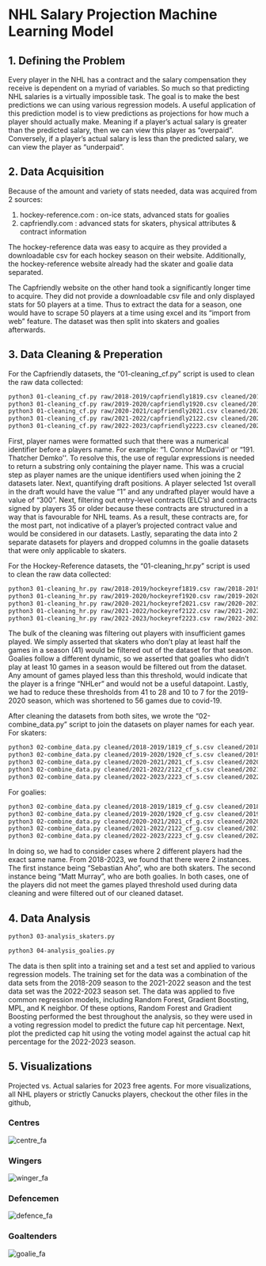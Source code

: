 # NHL Salary Projection Machine Learning Model

## 1. Defining the Problem
Every player in the NHL has a contract and the salary compensation they receive is dependent on a myriad of variables. So much so that predicting NHL salaries is a virtually impossible task. The goal is to make the best predictions we can using various regression models.  A useful application of this prediction model is to view predictions as projections for how much a player should actually make. Meaning if a player’s actual salary is greater than the predicted salary, then we can view this player as “overpaid”. Conversely, if a player’s actual salary is less than the predicted salary, we can view the player as “underpaid”.



## 2. Data Acquisition
Because of the amount and variety of stats needed, data was acquired from 2 sources:
1) hockey-reference.com : on-ice stats, advanced stats for goalies
2) capfriendly.com : advanced stats for skaters, physical attributes & contract information

The hockey-reference data was easy to acquire as they provided a downloadable csv for each hockey season on their website. Additionally, the hockey-reference website already had the skater and goalie data separated. 

The Capfriendly website on the other hand took a significantly longer time to acquire. They did not provide a downloadable csv file and only displayed stats for 50 players at a time. Thus to extract the data for a season, one would have to scrape 50 players at a time using excel and its “import from web” feature. The dataset was then split into skaters and goalies afterwards.



## 3. Data Cleaning & Preperation

For the Capfriendly datasets, the “01-cleaning_cf.py” script is used to clean the raw data collected:
```bash
python3 01-cleaning_cf.py raw/2018-2019/capfriendly1819.csv cleaned/2018-2019
python3 01-cleaning_cf.py raw/2019-2020/capfriendly1920.csv cleaned/2019-2020
python3 01-cleaning_cf.py raw/2020-2021/capfriendly2021.csv cleaned/2020-2021
python3 01-cleaning_cf.py raw/2021-2022/capfriendly2122.csv cleaned/2021-2022
python3 01-cleaning_cf.py raw/2022-2023/capfriendly2223.csv cleaned/2022-2023
```
First, player names were formatted such that there was a numerical identifier before a players name. For example: “1. Connor McDavid'' or “191. Thatcher Demko''. To resolve this, the use of regular expressions is needed to return a substring only containing the player name. This was a crucial step as player names are the unique identifiers used when joining the 2 datasets later. Next, quantifying draft positions. A player selected 1st overall in the draft would have the value “1” and any undrafted player would have a value of “300”. Next, filtering out entry-level contracts (ELC’s) and contracts signed by players 35 or older because these contracts are structured in a way that is favourable for NHL teams. As a result, these contracts are, for the most part, not indicative of a player’s projected contract value and would be considered in our datasets. Lastly, separating the data into 2 separate datasets for players and dropped columns in the goalie datasets that were only applicable to skaters.

For the Hockey-Reference datasets, the “01-cleaning_hr.py” script is used to clean the raw data collected:
```bash
python3 01-cleaning_hr.py raw/2018-2019/hockeyref1819.csv raw/2018-2019/hockeyref_goalie1819.csv cleaned/2018-2019
python3 01-cleaning_hr.py raw/2019-2020/hockeyref1920.csv raw/2019-2020/hockeyref_goalie1920.csv cleaned/2019-2020
python3 01-cleaning_hr.py raw/2020-2021/hockeyref2021.csv raw/2020-2021/hockeyref_goalie2021.csv cleaned/2020-2021
python3 01-cleaning_hr.py raw/2021-2022/hockeyref2122.csv raw/2021-2022/hockeyref_goalie2122.csv cleaned/2021-2022
python3 01-cleaning_hr.py raw/2022-2023/hockeyref2223.csv raw/2022-2023/hockeyref_goalie2223.csv cleaned/2022-2023
```
The bulk of the cleaning was filtering out players with insufficient games played. We simply asserted that skaters who don’t play at least half the games in a season (41) would be filtered out of the dataset for that season. Goalies follow a different dynamic, so we asserted that goalies who didn’t play at least 10 games in a season would be filtered out from the dataset. Any amount of games played less than this threshold, would indicate that the player is a fringe “NHLer” and would not be a useful datapoint. Lastly, we had to reduce these thresholds from 41 to 28 and 10 to 7 for the 2019-2020 season, which was shortened to 56 games due to covid-19.

After cleaning the datasets from both sites, we wrote the “02-combine_data.py” script to join the datasets on player names for each year. 
For skaters:
```bash
python3 02-combine_data.py cleaned/2018-2019/1819_cf_s.csv cleaned/2018-2019/1819_hr_s.csv combined
python3 02-combine_data.py cleaned/2019-2020/1920_cf_s.csv cleaned/2019-2020/1920_hr_s.csv combined
python3 02-combine_data.py cleaned/2020-2021/2021_cf_s.csv cleaned/2020-2021/2021_hr_s.csv combined
python3 02-combine_data.py cleaned/2021-2022/2122_cf_s.csv cleaned/2021-2022/2122_hr_s.csv combined
python3 02-combine_data.py cleaned/2022-2023/2223_cf_s.csv cleaned/2022-2023/2223_hr_s.csv combined
```
For goalies:
```bash
python3 02-combine_data.py cleaned/2018-2019/1819_cf_g.csv cleaned/2018-2019/1819_hr_g.csv combined
python3 02-combine_data.py cleaned/2019-2020/1920_cf_g.csv cleaned/2019-2020/1920_hr_g.csv combined
python3 02-combine_data.py cleaned/2020-2021/2021_cf_g.csv cleaned/2020-2021/2021_hr_g.csv combined
python3 02-combine_data.py cleaned/2021-2022/2122_cf_g.csv cleaned/2021-2022/2122_hr_g.csv combined
python3 02-combine_data.py cleaned/2022-2023/2223_cf_g.csv cleaned/2022-2023/2223_hr_g.csv combined
```
In doing so, we had to consider cases where 2 different players had the exact same name. From 2018-2023, we found that there were 2 instances. The first instance being “Sebastian Aho”, who are both skaters. The second instance being “Matt Murray”, who are both goalies. In both cases, one of the players did not meet the games played threshold used during data cleaning and were filtered out of our cleaned dataset. 



## 4. Data Analysis
```bash
python3 03-analysis_skaters.py
```

```bash
python3 04-analysis_goalies.py
```

The data is then split into a training set and a test set and applied to various regression models. The training set for the data was a combination of the data sets from the 2018-209 season to the 2021-2022 season and the test data set was the 2022-2023 season set. The data was applied to five common regression models, including Random Forest, Gradient Boosting, MPL, and K neighbor. Of these options, Random Forest and Gradient Boosting performed the best throughout the analysis, so they were used in a voting regression model to predict the future cap hit percentage. Next, plot the predicted cap hit using the voting model against the actual cap hit percentage for the 2022-2023 season. 


## 5. Visualizations

Projected vs. Actual salaries for 2023 free agents. For more visualizations, all NHL players or strictly Canucks players, checkout the other files in the github,

### Centres
![centre_fa](https://github.com/jeffre-h/NHL_Salary_Projection_Machine_Learning_Model/assets/104662025/7169ad8c-775b-4258-b531-66ae22bdfd27)

### Wingers
![winger_fa](https://github.com/jeffre-h/NHL_Salary_Projection_Machine_Learning_Model/assets/104662025/9d5814f1-716e-435d-b4fc-71ba0ab4c683)

### Defencemen
![defence_fa](https://github.com/jeffre-h/NHL_Salary_Projection_Machine_Learning_Model/assets/104662025/f1c145bd-4ff3-412e-888c-9bb66bad4c01)

### Goaltenders
![goalie_fa](https://github.com/jeffre-h/NHL_Salary_Projection_Machine_Learning_Model/assets/104662025/c8e2c86d-0dc6-40fd-bfcb-f774d22456aa)

